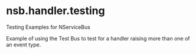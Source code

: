 # nsb.handler.testing
Testing Examples for NServiceBus

Example of using the Test Bus to test for a handler raising more than one of an event type.
